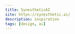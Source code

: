 ```yaml
---
title: SynestheticAI
site: https://synesthetic.ai/
description: inspiration
tags: [design, ai]
---
```

